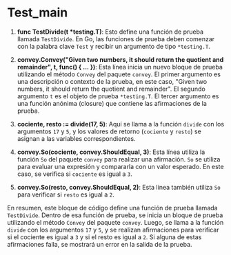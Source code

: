 # Test_main

1. **func TestDivide(t *testing.T)**: Esto define una función de prueba llamada `TestDivide`. En Go, las funciones de prueba deben comenzar con la palabra clave `Test` y recibir un argumento de tipo `*testing.T`.

2. **convey.Convey("Given two numbers, it should return the quotient and remainder", t, func() { ... })**: Esta línea inicia un nuevo bloque de prueba utilizando el método `Convey` del paquete `convey`. El primer argumento es una descripción o contexto de la prueba, en este caso, "Given two numbers, it should return the quotient and remainder". El segundo argumento `t` es el objeto de prueba `*testing.T`. El tercer argumento es una función anónima (closure) que contiene las afirmaciones de la prueba.

3. **cociente, resto := divide(17, 5)**: Aquí se llama a la función `divide` con los argumentos `17` y `5`, y los valores de retorno (`cociente` y `resto`) se asignan a las variables correspondientes.

4. **convey.So(cociente, convey.ShouldEqual, 3)**: Esta línea utiliza la función `So` del paquete `convey` para realizar una afirmación. `So` se utiliza para evaluar una expresión y compararla con un valor esperado. En este caso, se verifica si `cociente` es igual a `3`.

5. **convey.So(resto, convey.ShouldEqual, 2)**: Esta línea también utiliza `So` para verificar si `resto` es igual a `2`.

En resumen, este bloque de código define una función de prueba llamada `TestDivide`. Dentro de esa función de prueba, se inicia un bloque de prueba utilizando el método `Convey` del paquete `convey`. Luego, se llama a la función `divide` con los argumentos `17` y `5`, y se realizan afirmaciones para verificar si el cociente es igual a `3` y si el resto es igual a `2`. Si alguna de estas afirmaciones falla, se mostrará un error en la salida de la prueba.
